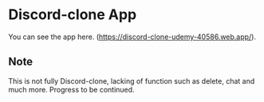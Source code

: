 # Discord-clone App

You can see the app here. (https://discord-clone-udemy-40586.web.app/).

## Note

This is not fully Discord-clone, lacking of function such as delete, chat and much more. Progress to be continued.

